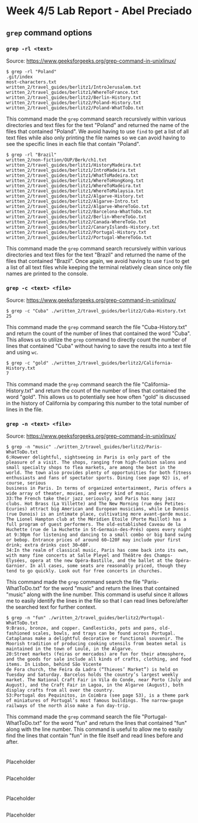 # Week 4/5 Lab Report - Abel Preciado
## `grep` command options
### `grep -rl <text>`
Source: https://www.geeksforgeeks.org/grep-command-in-unixlinux/
```
$ grep -rl "Poland"
.git/index
most-characters.txt
written_2/travel_guides/berlitz1/IntroJerusalem.txt
written_2/travel_guides/berlitz1/WhereToFrance.txt
written_2/travel_guides/berlitz2/Berlin-History.txt
written_2/travel_guides/berlitz2/Poland-History.txt
written_2/travel_guides/berlitz2/Poland-WhatToDo.txt
```

This command made the `grep` command search recursively within various directories and text files for the text "Poland" and returned the name of the files that contained "Poland". We avoid having to use `find` to get a list of all text files while also only printing the file names so we can avoid having to see the specific lines in each file that contain "Poland".

```
$ grep -rl "Brazil"
written_2/non-fiction/OUP/Berk/ch1.txt
written_2/travel_guides/berlitz1/HistoryMadeira.txt
written_2/travel_guides/berlitz1/IntroMadeira.txt   
written_2/travel_guides/berlitz1/WhatToMadeira.txt  
written_2/travel_guides/berlitz1/WhereToHongKong.txt
written_2/travel_guides/berlitz1/WhereToMadeira.txt 
written_2/travel_guides/berlitz1/WhereToMalaysia.txt
written_2/travel_guides/berlitz2/Algarve-History.txt   
written_2/travel_guides/berlitz2/Algarve-Intro.txt     
written_2/travel_guides/berlitz2/Algarve-WhereToGo.txt 
written_2/travel_guides/berlitz2/Barcelona-WhatToDo.txt
written_2/travel_guides/berlitz2/Berlin-WhereToGo.txt
written_2/travel_guides/berlitz2/Canada-WhereToGo.txt     
written_2/travel_guides/berlitz2/CanaryIslands-History.txt
written_2/travel_guides/berlitz2/Portugal-History.txt  
written_2/travel_guides/berlitz2/Portugal-WhereToGo.txt
```

This command made the `grep` command search recursively within various directories and text files for the text "Brazil" and returned the name of the files that contained "Brazil". Once again, we avoid having to use `find` to get a list of all text files while keeping the terminal relatively clean since only file names are printed to the console.

### `grep -c <text> <file>`
Source: https://www.geeksforgeeks.org/grep-command-in-unixlinux/
```
$ grep -c "Cuba" ./written_2/travel_guides/berlitz2/Cuba-History.txt 
25
```

This command made the `grep` command search the file "Cuba-History.txt" and return the count of the number of lines that contained the word "Cuba". This allows us to utilize the `grep` command to directly count the number of lines that contained "Cuba" without having to save the results into a text file and using `wc`.

```
$ grep -c "gold" ./written_2/travel_guides/berlitz2/California-History.txt 
7
```

This command made the `grep` command search the file "California-History.txt" and return the count of the number of lines that contained the word "gold". This allows us to potentially see how often "gold" is discussed in the history of California by comparing this number to the total number of lines in the file.

### `grep -n <text> <file>`
Source: https://www.geeksforgeeks.org/grep-command-in-unixlinux/
```
$ grep -n "music" ./written_2/travel_guides/berlitz2/Paris-WhatToDo.txt 
6:However delightful, sightseeing in Paris is only part of the pleasure of a visit. The shops, ranging from high-fashion salons and small specialty shops to flea markets, are among the best in the world. The town also provides plenty of opportunities for both fitness enthusiasts and fans of spectator sports. Dining (see page 92) is, of course, serious 
business in Paris. In terms of organized entertainment, Paris offers a wide array of theater, movies, and every kind of music.
33:The French take their jazz seriously, and Paris has many jazz clubs. Hot Brass (La Villette) and The New Morning (rue des Petites-Ecuries) attract big American and European musicians, while Le Dunois (rue Dunois) is an intimate place, cultivating more avant-garde music. The Lionel Hampton club at the Méridien Etoile (Porte Maillot) has a full program of guest performers. The old-established Caveau de la Huchette (rue de la Huchette in St-Germain-des-Prés) opens every night at 9:30pm for listening and dancing to a small combo or big band swing or bebop. Entrance prices of around 60–120F may include your first drink; extra drinks cost 30–60F.
34:In the realm of classical music, Paris has come back into its own, with many fine concerts at Salle Pleyel and Théâtre des Champs-Elysées, opera at the new Opéra-Bastille, and the ballet at the Opéra-Garnier. In all cases, some seats are reasonably priced, though they tend to go quickly. Look out for free concerts in churches.
```

This command made the `grep` command search the file "Paris-WhatToDo.txt" for the word "music" and return the lines that contained "music" along with the line number. This command is useful since it allows me to easily identify the lines in the file so that I can read lines before/after the searched text for further context. 

```
$ grep -n "fun" ./written_2/travel_guides/berlitz2/Portugal-WhatToDo.txt 
9:Brass, bronze, and copper. Candlesticks, pots and pans, old-fashioned scales, bowls, and trays can be found across Portugal. Cataplanas make a delightful decorative or functional souvenir. The Moorish tradition of producing cooking utensils from beaten metal is maintained in the town of Loulé, in the Algarve.
20:Street markets (feiras or mercados) are fun for their atmosphere, and the goods for sale include all kinds of crafts, clothing, and food items. In Lisbon, behind São Vicente 
de Fora church, the Feira da Ladra (“Thieves’ Market”) is held on Tuesday and Saturday. Barcelos holds the country’s largest weekly market. The National Craft Fair in Vila do Conde, near Porto (July and August), and the Craft Fair in Lagoa, in the Algarve (August), both display crafts from all over the country.
53:Portugal dos Pequinitos, in Coimbra (see page 53), is a theme park of miniatures of Portugal’s most famous buildings. The narrow-gauge railways of the north also make a fun day-trip.
```

This command made the `grep` command search the file "Portugal-WhatToDo.txt" for the word "fun" and return the lines that contained "fun" along with the line number. This command is useful to allow me to easily find the lines that contain "fun" in the file itself and read lines before and after.

###

```

```

Placeholder

```

```

Placeholder

###

```

```

Placeholder

```

```

Placeholder
